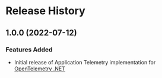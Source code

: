 # Release History

## 1.0.0 (2022-07-12)

### Features Added
* Initial release of Application Telemetry implementation for [OpenTelemetry .NET](https://github.com/open-telemetry/opentelemetry-dotnet)